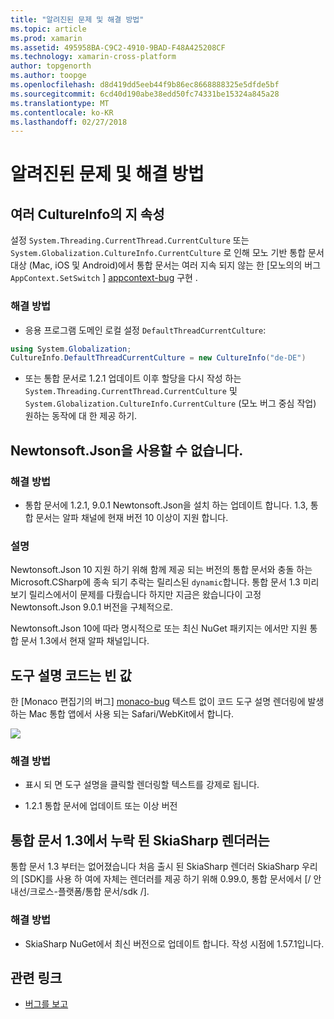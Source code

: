 ```yaml
---
title: "알려진된 문제 및 해결 방법"
ms.topic: article
ms.prod: xamarin
ms.assetid: 495958BA-C9C2-4910-9BAD-F48A425208CF
ms.technology: xamarin-cross-platform
author: topgenorth
ms.author: toopge
ms.openlocfilehash: d8d419dd5eeb44f9b86ec8668888325e5dfde5bf
ms.sourcegitcommit: 6cd40d190abe38edd50fc74331be15324a845a28
ms.translationtype: MT
ms.contentlocale: ko-KR
ms.lasthandoff: 02/27/2018
---
```

# <a name="known-issues--workarounds"></a>알려진된 문제 및 해결 방법

## <a name="persistence-of-cultureinfo-across-cells"></a>여러 CultureInfo의 지 속성

설정 `System.Threading.CurrentThread.CurrentCulture` 또는 `System.Globalization.CultureInfo.CurrentCulture` 로 인해 모노 기반 통합 문서 대상 (Mac, iOS 및 Android)에서 통합 문서는 여러 지속 되지 않는 한 [모노의의 버그 `AppContext.SetSwitch` ] [ appcontext-bug] 구현 .

### <a name="workarounds"></a>해결 방법

* 응용 프로그램 도메인 로컬 설정 `DefaultThreadCurrentCulture`:
```csharp
using System.Globalization;
CultureInfo.DefaultThreadCurrentCulture = new CultureInfo("de-DE")
```

* 또는 통합 문서로 1.2.1 업데이트 이후 할당을 다시 작성 하는 `System.Threading.CurrentThread.CurrentCulture` 및 `System.Globalization.CultureInfo.CurrentCulture` (모노 버그 중심 작업) 원하는 동작에 대 한 제공 하기.

## <a name="unable-to-use-newtonsoftjson"></a>Newtonsoft.Json을 사용할 수 없습니다.

### <a name="workaround"></a>해결 방법

* 통합 문서에 1.2.1, 9.0.1 Newtonsoft.Json을 설치 하는 업데이트 합니다.
  1.3, 통합 문서는 알파 채널에 현재 버전 10 이상이 지원 합니다.

### <a name="details"></a>설명

Newtonsoft.Json 10 지원 하기 위해 함께 제공 되는 버전의 통합 문서와 충돌 하는 Microsoft.CSharp에 종속 되기 추락는 릴리스된 `dynamic`합니다. 통합 문서 1.3 미리 보기 릴리스에서이 문제를 다뤘습니다 하지만 지금은 왔습니다이 고정 Newtonsoft.Json 9.0.1 버전을 구체적으로.

Newtonsoft.Json 10에 따라 명시적으로 또는 최신 NuGet 패키지는 에서만 지원 통합 문서 1.3에서 현재 알파 채널입니다.

## <a name="code-tooltips-are-blank"></a>도구 설명 코드는 빈 값

한 [Monaco 편집기의 버그] [ monaco-bug] 텍스트 없이 코드 도구 설명 렌더링에 발생 하는 Mac 통합 앱에서 사용 되는 Safari/WebKit에서 합니다.

![](general-images/monaco-signature-help-bug.png)

### <a name="workaround"></a>해결 방법

* 표시 되 면 도구 설명을 클릭할 렌더링할 텍스트를 강제로 됩니다.

* 1.2.1 통합 문서에 업데이트 또는 이상 버전

[appcontext-bug]: https://bugzilla.xamarin.com/show_bug.cgi?id=54448
[monaco-bug]: https://github.com/Microsoft/monaco-editor/issues/408

## <a name="skiasharp-renderers-are-missing-in-workbooks-13"></a>통합 문서 1.3에서 누락 된 SkiaSharp 렌더러는

통합 문서 1.3 부터는 없어졌습니다 처음 출시 된 SkiaSharp 렌더러 SkiaSharp 우리의 [SDK]를 사용 하 여에 자체는 렌더러를 제공 하기 위해 0.99.0, 통합 문서에서 [/ 안내선/크로스-플랫폼/통합 문서/sdk /].

### <a name="workaround"></a>해결 방법

* SkiaSharp NuGet에서 최신 버전으로 업데이트 합니다. 작성 시점에 1.57.1입니다.

## <a name="related-links"></a>관련 링크

- [버그를 보고](~/tools/workbooks/install.md#reporting-bugs)
